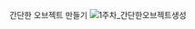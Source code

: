 간단한 오브젝트 만들기
![1주차_간단한오브젝트생성](https://github.com/iou-bohun/Udemy_Project_Camp/assets/56661597/9691ad85-ef0a-42f0-93c6-6921bcabf4f0)
